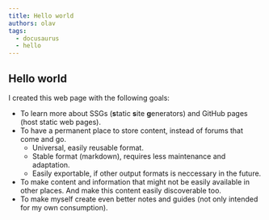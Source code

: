 ```yaml
---
title: Hello world
authors: olav
tags:
  - docusaurus
  - hello
---
```


## Hello world

I created this web page with the following goals:

* To learn more about SSGs (**s**tatic **s**ite **g**enerators) and GitHub pages (host static web pages).
* To have a permanent place to store content, instead of forums that come and go.
  * Universal, easily reusable format.
  * Stable format (markdown), requires less maintenance and adaptation.
  * Easily exportable, if other output formats is neccessary in the future.
* To make content and information that might not be easily available in other places. And make this content easily discoverable too.
* To make myself create even better notes and guides (not only intended for my own consumption).

<!-- truncate -->
